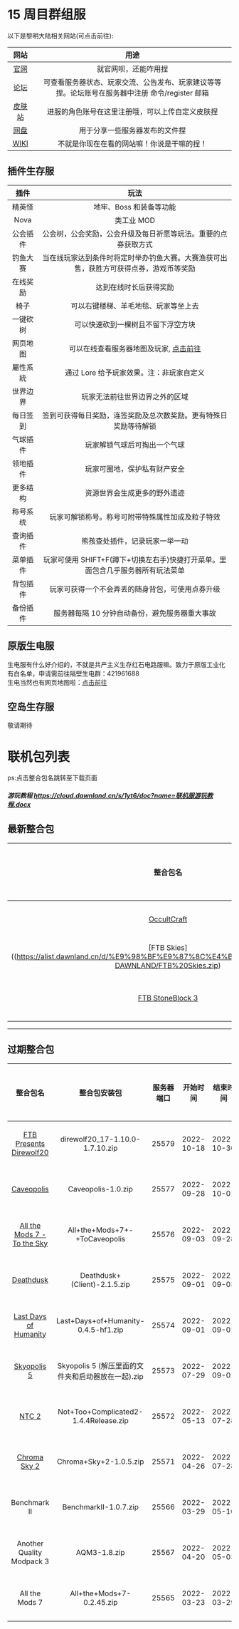 # 15 周目群组服

以下是黎明大陆相关网站(可点击前往):

|                网站                |                          用途                           |
|:--------------------------------:|:-----------------------------------------------------:|
|    [官网](https://dawnland.cn)     |                      就官网呗，还能咋用捏                       |
|  [论坛](https://bbs.dawnland.cn)   | 可查看服务器状态、玩家交流、公告发布、玩家建议等等捏。论坛账号在服务器中注册 命令/register 邮箱 |
| [皮肤站](https://skin.dawnland.cn)  |               进服的角色账号在这里注册哦，可以上传自定义皮肤捏                |
| [网盘](https://cloud.dawnland.cn)  |                    用于分享一些服务器发布的文件捏                    |
| [WIKI](https://wiki.dawnland.cn) |                 不就是你现在在看的网站嘛！你说是干嘛的捏！                 |

## 插件生存服

|   插件   |                                          玩法                                          |
| :------: | :------------------------------------------------------------------------------------: |
|  精英怪  |                                地牢、Boss 和装备等功能                                 |
|   Nova   |                                       类工业 MOD                                       |
| 公会插件 |             公会树，公会奖励，公会升级及每日祈愿等玩法。重要的点券获取方式             |
| 钓鱼大赛 | 当在线玩家达到条件时将定时举办钓鱼大赛。大赛渔获可出售，获胜方可获得点券，游戏币等奖励 |
| 在线奖励 |                                 达到在线时长后获得奖励                                 |
|   椅子   |                          可以右键楼梯、羊毛地毯、玩家等坐上去                          |
| 一键砍树 |                           可以快速砍到一棵树且不留下浮空方块                           |
| 网页地图 |     可以在线查看服务器地图及玩家, [点击前往](https://survival-1.map.dawnland.cn/)      |
| 屬性系統 |                        通过 Lore 给予玩家效果。注：非玩家自定义                        |
| 世界边界 |                             玩家无法前往世界边界之外的区域                             |
| 每日签到 |            签到可获得每日奖励，连签奖励及总次数奖励。更有特殊日奖励等待解锁            |
| 气球插件 |                              玩家解锁气球后可掏出一个气球                              |
| 领地插件 |                              玩家可圈地，保护私有财产安全                              |
| 更多结构 |                              资源世界会生成更多的野外遗迹                              |
| 称号系统 |                    玩家可解锁称号。称号可附带特殊属性加成及粒子特效                    |
| 查询插件 |                             熊孩查处插件，记录玩家一举一动                             |
| 菜单插件 |    玩家可使用 SHIFT+F(蹲下+切换左右手)快捷打开菜单。里面包含几乎服务器所有玩法菜单     |
| 背包插件 |                    玩家可获得一个不会弄丢的随身背包，可使用点券升级                    |
| 备份插件 |                     服务器每隔 10 分钟自动备份，避免服务器重大事故                     |

## 原版生电服

生电服有什么好介绍的，不就是共产主义生存红石电路服嘛。致力于原版工业化  
有白名单，申请需前往隔壁生电群：421961688  
生电当然也有网页地图啦：[点击前往](https://redstone.map.dawnland.cn/)

## 空岛生存服

敬请期待

# 联机包列表

ps:点击整合包名跳转至下载页面

##### 游玩教程 https://cloud.dawnland.cn/s/1yt6/doc?name=联机服游玩教程.docx

## 最新整合包

|                       整合包名                        |     整合包安装包     |           服务器地址           |  开始时间  |  结束时间  |                服务器状态                 | 结束原因 |
| :---------------------------------------------------: | :------------------: | :----------------------------: | :--------: | :--------: | :---------------------------------------: | :------: |
| [OccultCraft](https://alist.dawnland.cn/d/%E9%98%BF%E9%87%8C%E4%BA%91%E7%9B%98Open-DAWNLAND/OccultCraft-5.7.zip) | OccultCraft-5.7.zip | sh-1.s.dawnland.cn:32003 | 2023-05-21 |  | <font color=#008000 size=4 >运行中</font> |  |
| [FTB Skies]((https://alist.dawnland.cn/d/%E9%98%BF%E9%87%8C%E4%BA%91%E7%9B%98Open-DAWNLAND/FTB%20Skies.zip) | FTB Skies.zip | sh-1.s.dawnland.cn:32017 | 2023-05-04 |  | <font color=#008000 size=4 >运行中</font> |  |
| [FTB StoneBlock 3](https://cloud.dawnland.cn/s/XG7uG) | FTB StoneBlock 3.zip | stoneblock3.online.dawnland.cn | 2022-11-09 | 2023-01-17 | <font color=#FF3030 size=4 >已结束</font> | 无人玩耍 |

---

## 过期整合包

|                            整合包名                             |                    整合包安装包                    | 服务器端口 |  开始时间  |  结束时间  |                服务器状态                 | 结束原因 |
| :-------------------------------------------------------------: | :------------------------------------------------: | :--------: | :--------: | :--------: | :---------------------------------------: | :------: |
|  [FTB Presents Direwolf20](https://cloud.dawnland.cn/s/r44h2)   |          direwolf20_17-1.10.0-1.7.10.zip           |   25579    | 2022-10-18 | 2022-10-30 | <font color=#FF3030 size=4 >已结束</font> | 无人玩耍 |
|         [Caveopolis](https://cloud.dawnland.cn/s/y7TA)          |                 Caveopolis-1.0.zip                 |   25577    | 2022-09-28 | 2022-10-01 | <font color=#FF3030 size=4 >已结束</font> | 无人玩耍 |
| [All the Mods 7 - To the Sky](https://cloud.dawnland.cn/s/Vrtj) |           All+the+Mods+7+-+ToCaveopolis            |   25576    | 2022-09-03 | 2022-09-28 | <font color=#FF3030 size=4 >已结束</font> | 无人玩耍 |
|          [Deathdusk](https://cloud.dawnland.cn/s/YJi4)          |            Deathdusk+(Client)-2.1.5.zip            |   25575    | 2022-09-01 | 2022-09-03 | <font color=#FF3030 size=4 >已结束</font> | 进人即崩 |
|    [Last Days of Humanity](https://cloud.dawnland.cn/s/bZCK)    |        Last+Days+of+Humanity-0.4.5-hf1.zip         |   25574    | 2022-09-01 | 2022-09-01 | <font color=#FF3030 size=4 >已结束</font> | 极致受苦 |
|         [Skyopolis 5](https://cloud.dawnland.cn/s/N4fR)         | Skyopolis 5 (解压里面的文件夹和启动器放在一起).zip |   25573    | 2022-07-29 | 2022-09-01 | <font color=#FF3030 size=4 >已结束</font> | 无人玩耍 |
|            [NTC 2](https://cloud.dawnland.cn/s/EzcK)            |       Not+Too+Complicated2-1.4.4Release.zip        |   25572    | 2022-05-13 | 2022-07-28 | <font color=#FF3030 size=4 >已结束</font> | 不记得了 |
|        [Chroma Sky 2](https://cloud.dawnland.cn/s/jdhj)         |               Chroma+Sky+2-1.0.5.zip               |   25571    | 2022-04-26 | 2022-07-28 | <font color=#FF3030 size=4 >已结束</font> | 不记得了 |
|                          Benchmark II                           |               BenchmarkII-1.0.7.zip                |   25566    | 2022-03-29 | 2022-05-10 | <font color=#FF3030 size=4 >已结束</font> | 不记得了 |
|                    Another Quality Modpack 3                    |                    AQM3-1.8.zip                    |   25567    | 2022-04-20 | 2022-05-03 | <font color=#FF3030 size=4 >已结束</font> | 不记得了 |
|                         All the Mods 7                          |             All+the+Mods+7-0.2.45.zip              |   25565    | 2022-03-23 | 2022-03-29 | <font color=#FF3030 size=4 >已结束</font> | 不记得了 |
